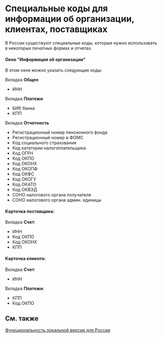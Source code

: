 # Специальные коды для информации об организации, клиентах, поставщиках

В России существуют специальные коды, которые нужно использовать в некоторых печатных формах и отчетах.

#### **Окно "Информация об организации"**

В этом окне можно указать следующие коды:

Вкладка **Общее**

- ИНН

Вкладка **Платежи**

- БИК банка
- КПП

Вкладка **Отчетность**

- Регистрационный номер пенсионного фонда
- Регистрационный номер в ФОМС
- Код социального страхования
- Код категории налогоплательщика
- Код ОГРН
- Код ОКПО
- Код ОКОНХ
- Код ОКОПФ
- Код ОКФС
- Код ОКОГУ
- Код ОКАТО
- Код ОКВЭД
- СОНО налогового органа получателя
- СОНО налогового органа админ. единицы



#### **Карточка поставщика**:

Вкладка **Счет**:

- ИНН
- Код ОКПО
- Код ОКОНХ
- КПП



#### **Карточка клиента**:

Вкладка **Счет**:

- ИНН

Вкладка **Платежи**:

- КПП
- Код ОКПО

## См. также

[Функциональность локальной версии для России](russian-local-functionality.md)
